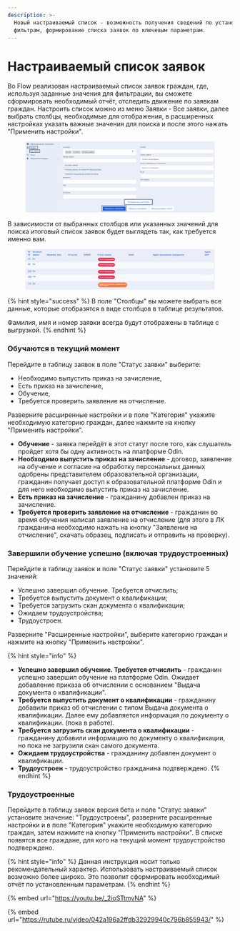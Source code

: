 ```yaml
---
description: >-
  Новый настраиваемый список - возможность получения сведений по установленным
  фильтрам, формирование списка заявок по ключевым параметрам.
---
```


# Настраиваемый список заявок

Во Flow реализован настраиваемый список заявок граждан, где, используя заданные значения для фильтрации, вы сможете сформировать необходимый отчёт, отследить движение по заявкам граждан. Настроить список можно из меню Заявки - Все заявки, далее выбрать столбцы, необходимые для отображения, в расширенных настройках указать важные значения для поиска и после этого нажать "Применить настройки".

<figure><img src="../.gitbook/assets/image (1).png" alt=""><figcaption></figcaption></figure>

В зависимости от выбранных столбцов или указанных значений для поиска итоговый список заявок будет выглядеть так, как требуется именно вам.

<figure><img src="../.gitbook/assets/image (74).png" alt=""><figcaption></figcaption></figure>

{% hint style="success" %}
В поле "Столбцы" вы можете выбрать все данные, которые отобразятся в виде столбцов в таблице результатов.&#x20;

Фамилия, имя и номер заявки всегда будут отображены в таблице с выгрузкой.&#x20;
{% endhint %}

### Обучаются в текущий момент

Перейдите в таблицу заявок в поле "Статус заявки" выберите:

* Необходимо выпустить приказ на зачисление,
* Есть приказ на зачисление,&#x20;
* Обучение,&#x20;
* Требуется проверить заявление на отчисление.

Разверните расширенные настройки и в поле "Категория" укажите необходимую категорию граждан, далее нажмите на кнопку "Применить настройки".&#x20;

* **Обучение** -  заявка перейдёт в этот статут после того, как слушатель пройдет хотя бы одну активность  на платформе Odin.
* **Необходимо выпустить приказ на зачисление** - договор, заявление на обучение и согласие на обработку персональных данных одобрены представителем образовательной организации, гражданин получает доступ к образовательной платформе Odin и для него необходимо выпустить приказ на зачисление.
* **Есть приказ на зачисление** - гражданину добавлен приказ на зачисление.
* **Требуется проверить заявление на отчисление** - гражданин во время обучения написал заявление на отчисление (для этого в ЛК гражданина необходимо нажать на кнопку  "Заявление на отчисление", скачать образец, подписать и отправить на проверку).

### Завершили обучение успешно (включая трудоустроенных)

Перейдите в таблицу заявок и поле "Статус заявки" установите 5 значений:&#x20;

* Успешно завершил обучение. Требуется отчислить;
* Требуется выпустить документ о квалификации;&#x20;
* Требуется загрузить скан документа о квалификации;
* Ожидаем трудоустройства;
* Трудоустроен.

Разверните "Расширенные настройки", выберите категорию граждан и нажмите на кнопку "Применить настройки".&#x20;

{% hint style="info" %}
* **Успешно завершил обучение. Требуется отчислить**  - гражданин успешно завершил обучение на платформе Odin. Ожидает добавление приказа об отчислении с основанием "Выдача документа о квалификации".
* **Требуется выпустить документ о квалификации** - гражданину добавили приказ об отчислении с типом Выдача документа о квалификации. Далее ему добавляется информация по документу о квалификации. (пока в работе).
* **Требуется загрузить скан документа о квалификации** - гражданину добавили информацию по документу о квалификации, но пока не загрузили скан самого документа.
* **Ожидаем трудоустройства** - гражданину добавлен документ о квалификации.
* **Трудоустроен** - трудоустройство гражданина подтверждено.
{% endhint %}

### Трудоустроенные

Перейдите в таблицу заявок версия бета и поле "Статус заявки" установите  значение: "Трудоустроены", разверните расширенные настройки и  в поле "Категория" укажите необходимую категорию граждан, затем нажмите на кнопку "Применить настройки". В списке появятся все граждане, для кого на текущий момент трудоустройство подтверждено. &#x20;

{% hint style="info" %}
Данная инструкция носит только рекомендательный характер. Использовать настраиваемый список  возможно более широко. Это позволит сформировать необходимый отчёт по установленным параметрам.&#x20;
{% endhint %}

{% embed url="https://youtu.be/_2ioSTtmvNA" %}

{% embed url="https://rutube.ru/video/042a196a2ffdb32929940c796b855943/" %}
